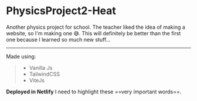 # PhysicsProject2-Heat

Another physics project for school. The teacher liked the idea of making a website, so I'm making one 😅. This will definitely be better than the first one because I learned so much new stuff...

------
Made using: 
>* Vanilla Js
>* TailwindCSS 
>* ViteJs  

**Deployed in Netlify**
I need to highlight these ==very important words==.
